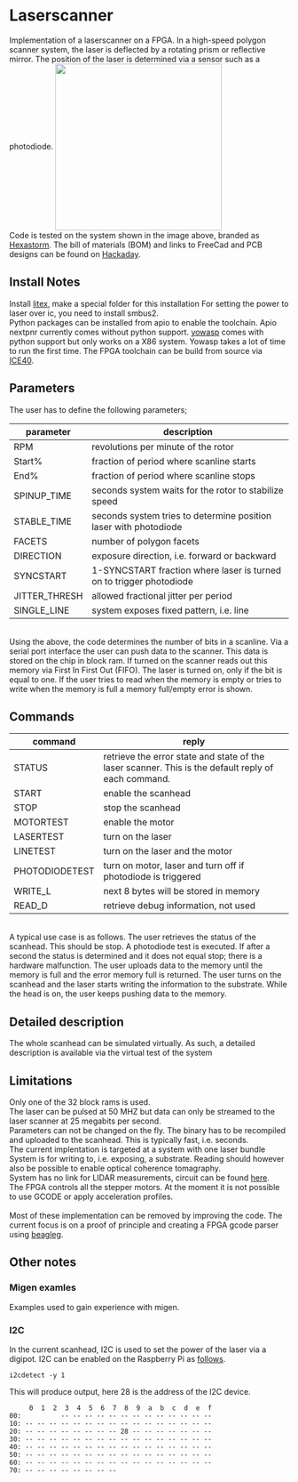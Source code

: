 # Laserscanner
Implementation of a laserscanner on a FPGA. In a high-speed polygon scanner system, the laser is deflected by a rotating prism or reflective mirror. 
The position of the laser is determined via a sensor such as a photodiode.
<img src="https://cdn.hackaday.io/images/7106161566426847098.jpg" align="center" height="300"/> 
<br>
Code is tested on the system shown in the image above, branded as [Hexastorm](https://www.hexastorm.com). 
The bill of materials (BOM) and links to FreeCad and PCB designs can be found on [Hackaday](https://hackaday.io/project/21933-open-hardware-fast-high-resolution-laser).

## Install Notes
Install [litex](https://github.com/enjoy-digital/litex), make a special folder for this installation
For setting the power to laser over ic, you need to install smbus2. <br>
Python packages can be installed from apio to enable the toolchain. Apio nextpnr currently comes without python support.
[yowasp](http://yowasp.org/) comes with python support but only works on a X86 system. Yowasp takes a lot of time to run the first time.
The FPGA toolchain can be build from source via [ICE40](http://www.clifford.at/icestorm/). 

## Parameters
The user has to define the following parameters;

| parameter | description |
|---|---|
| RPM | revolutions per minute of the rotor |
| Start% | fraction of period where scanline starts |
| End% | fraction of period where scanline stops |
| SPINUP_TIME | seconds system waits for the rotor to stabilize speed |
| STABLE_TIME | seconds system tries to determine position laser with photodiode |
| FACETS | number of polygon facets|
| DIRECTION | exposure direction, i.e. forward or backward |
| SYNCSTART | 1-SYNCSTART fraction where laser is turned on to trigger photodiode |
| JITTER_THRESH | allowed fractional jitter per period |
| SINGLE_LINE | system exposes fixed pattern, i.e. line|
<br>
Using the above, the code determines the number of bits in a scanline. Via a serial port interface the user can push data to the scanner.
This data is stored on the chip in block ram. If turned on the scanner reads out this memory via First In First Out (FIFO).
The laser is turned on, only if the bit is equal to one. If the user tries to read when the memory is empty or tries to write when the memory is full a memory full/empty error is shown.

## Commands
| command | reply |
|---|---|
| STATUS | retrieve the error state and state of the laser scanner. This is the default reply of each command.|
| START | enable the scanhead |
| STOP | stop the scanhead |
| MOTORTEST | enable the motor |
| LASERTEST | turn on the laser|
| LINETEST | turn on the laser and the motor|
| PHOTODIODETEST | turn on motor, laser and turn off if photodiode is triggered|
| WRITE_L | next 8 bytes will be stored in memory |
| READ_D | retrieve debug information, not used |
<br>
A typical use case is as follows. The user retrieves the status of the scanhead. This should be stop.
A photodiode test is executed. If after a second the status is determined and it does not equal stop; there is a hardware malfunction.
The user uploads data to the memory until the memory is full and the error memory full is returned.
The user turns on the scanhead and the laser starts writing the information to the substrate.  
While the head is on, the user keeps pushing data to the memory.

## Detailed description
The whole scanhead can be simulated virtually. As such, a detailed description is available via the virtual test of the system

## Limitations
Only one of the 32 block rams is used. <br>
The laser can be pulsed at 50 MHZ but data can only be streamed to the laser scanner at 25 megabits per second. <br>
Parameters can not be changed on the fly. The binary has to be recompiled and uploaded to the scanhead. This is typically fast, i.e. seconds. <br>
The current implentation is targeted at a system with one laser bundle <br>
System is for writing to, i.e. exposing, a substrate. Reading should however also be possible to enable optical coherence tomagraphy.<br>
System has no link for LIDAR measurements, circuit can be found [here](https://hackaday.io/project/163501-open-source-lidar-unruly).<br>
The FPGA controls all the stepper motors. At the moment it is not possible to use GCODE or apply acceleration profiles. <br>
<br>
Most of these implementation can be removed by improving the code. The current focus is on a proof of principle and creating a FPGA gcode parser using [beagleg](https://github.com/hzeller/beagleg).


## Other notes
### Migen examles
Examples used to gain experience with migen.

### I2C
In the current scanhead, I2C is used to set the power of the laser via a digipot.
I2C can be enabled on the Raspberry Pi as [follows](https://pimylifeup.com/raspberry-pi-i2c/).

```console
i2cdetect -y 1
```

This will produce output, here 28 is the address of the I2C device.
```console
     0  1  2  3  4  5  6  7  8  9  a  b  c  d  e  f
00:          -- -- -- -- -- -- -- -- -- -- -- -- -- 
10: -- -- -- -- -- -- -- -- -- -- -- -- -- -- -- -- 
20: -- -- -- -- -- -- -- -- 28 -- -- -- -- -- -- -- 
30: -- -- -- -- -- -- -- -- -- -- -- -- -- -- -- -- 
40: -- -- -- -- -- -- -- -- -- -- -- -- -- -- -- -- 
50: -- -- -- -- -- -- -- -- -- -- -- -- -- -- -- -- 
60: -- -- -- -- -- -- -- -- -- -- -- -- -- -- -- -- 
70: -- -- -- -- -- -- -- --
```
<!-- 
TODO:
  write hardware test case
  try to "add a reset pin" 
  add photodiode synt to the end of test with write and also make sure you can write to multiple lines
  add virtual test for single line
  single line now keeps stationary at a fixed 8 bit pattern
  add virtual test for single facet
  add movement, the head should determine wether it has to move after a line. You need to add this encoding.
  replace migen with nmigen
 -->

